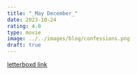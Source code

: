 ```yaml
---
title: "_May December_"
date: 2023-10-24
rating: 4.0
type: movie
image: ../../images/blog/confessions.png
draft: true
---
```




[letterboxd link](https://letterboxd.com/film/may-december/)
